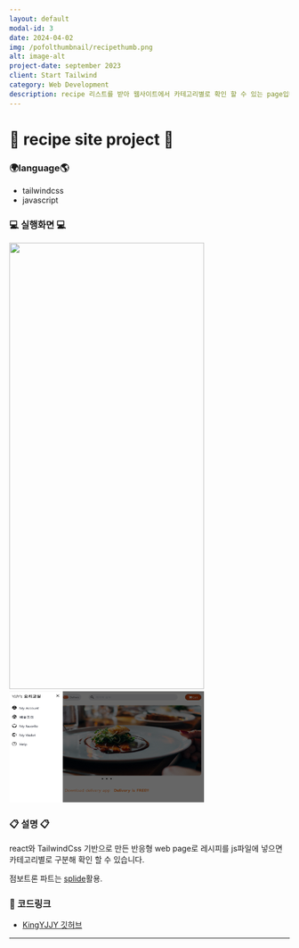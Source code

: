 ```yaml
---
layout: default
modal-id: 3
date: 2024-04-02
img: /pofolthumbnail/recipethumb.png
alt: image-alt
project-date: september 2023
client: Start Tailwind
category: Web Development
description: recipe 리스트를 받아 웹사이트에서 카테고리별로 확인 할 수 있는 page입니다.
---
```



# 🍛 recipe site project 🍜
### 🌍language🌎
- tailwindcss
- javascript



### 💻 실행화면 💻
<img src="../img/project/recipe/전체화면.png" width="350" height="800">  
<img src="../img/project/recipe/sidenav.png" width="350" height="200">

### 📋 설명 📋

react와 TailwindCss 기반으로 만든 반응형 web page로 레시피를 js파일에 넣으면 
카테고리별로 구분해 확인 할 수 있습니다.

점보트론 파트는 <u>splide</u>활용.

### 📌 코드링크  
- [KingYJJY 깃허브](https://github.com/kingyjjy/recipe_project/tree/main/client "https://github.com/kingyjjy/recipe_project/tree/main/client")


---